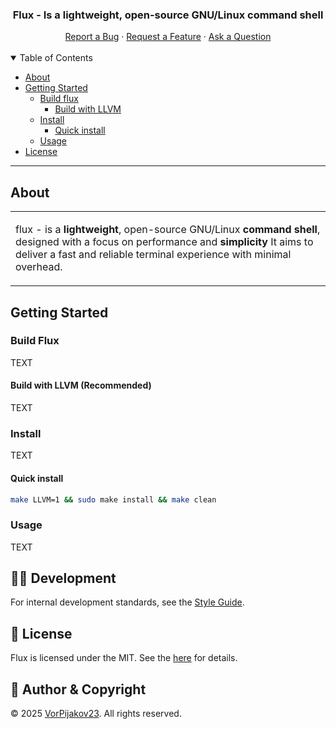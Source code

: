 <div align="center">
    <h3>Flux - Is a lightweight, open-source GNU/Linux command shell</h3>
    <a href="https://github.com/VorPijakov23/flux/issues/new?template=bug_report.md">Report a Bug</a>
    ·
    <a href="https://github.com/VorPijakov23/flux/issues/new?template=feature_request.md">Request a Feature</a>
    ·
    <a href="https://github.com/VorPijakov23/flux/discussions">Ask a Question</a>
</div>

<br />

<details open="open">
<summary>Table of Contents</summary>

- [About](#about)
- [Getting Started](#getting-started)
  - [Build flux](#build-flux)
    - [Build with LLVM](#built-with-llvm)
  - [Install](#install)
    - [Quick install](#quick-install)
  - [Usage](#usage)
- [License](#license)
</details>

---

## About

<table>
<tr>
<td>

flux - is a **lightweight**, open-source GNU/Linux **command shell**, designed with a focus on performance and **simplicity**
It aims to deliver a fast and reliable terminal experience with minimal overhead.
</td>
</tr>
</table>

## Getting Started

### Build Flux
TEXT

#### Build with LLVM (Recommended)
TEXT

### Install
TEXT

#### Quick install
```bash
make LLVM=1 && sudo make install && make clean
```

### Usage
TEXT


## 👩‍💻 Development
For internal development standards, see the [Style Guide](STYLEGUIDE.md).

## 📄 License
Flux is licensed under the MIT. See the [here](LICENSE) for details.

## 👤 Author & Copyright
© 2025 [VorPijakov23](https://github.com/VorPijakov23). All rights reserved.
